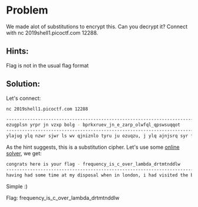 # Problem
We made alot of substitutions to encrypt this. Can you decrypt it? Connect with nc 2019shell1.picoctf.com 12288.

## Hints:

Flag is not in the usual flag format

## Solution:

Let's connect:
```bash
nc 2019shell1.picoctf.com 12288

-------------------------------------------------------------------------------
ezugplsn yrpr jn vzxp bolg - bprkxruev_jn_e_zarp_olwfql_qpswsuqqot
-------------------------------------------------------------------------------
ylajug ylq nzwr sjwr ls wv qjniznlo tyru ju ozuqzu, j ylq ajnjsrq syr fpjsjny wxnrxw, luq wlqr nrlpey lwzug syr fzzmn luq wlin ju syr ojfplpv prglpqjug splunvoalujl; js ylq nspxem wr syls nzwr bzprmuztorqgr zb syr ezxuspv ezxoq ylpqov bljo sz ylar nzwr jwizpsluer ju qrlojug tjsy l uzforwlu zb syls ezxuspv. j bjuq syls syr qjnspjes yr ulwrq jn ju syr rcsprwr rlns zb syr ezxuspv, dxns zu syr fzpqrpn zb syprr nslsrn, splunvoalujl, wzoqlajl luq fxmzajul, ju syr wjqns zb syr elpilsyjlu wzxusljun; zur zb syr tjoqrns luq orlns muztu izpsjzun zb rxpzir. j tln uzs lfor sz ojgys zu luv wli zp tzpm gjajug syr rcles ozelojsv zb syr elnsor qplexol, ln syrpr lpr uz wlin zb syjn ezxuspv ln vrs sz ezwilpr tjsy zxp ztu zpquluer nxparv wlin; fxs j bzxuq syls fjnspjsh, syr izns sztu ulwrq fv ezxus qplexol, jn l bljpov troo-muztu ioler. j nyloo rusrp yrpr nzwr zb wv uzsrn, ln syrv wlv prbprny wv wrwzpv tyru j slom zarp wv splaron tjsy wjul.
```

As the hint suggests, this is a substitution cipher. Let's use some [online solver](https://www.guballa.de/substitution-solver), we get:
```bash
congrats here is your flag - frequency_is_c_over_lambda_drtmtnddlw
-------------------------------------------------------------------------------
having had some time at my disposal when in london, i had visited the british museum, and made search among the books and maps in the library regarding transylvania; it had struck me that some foreknowledge of the country could hardly fail to have some importance in dealing with a nobleman of that country. i find that the district he named is in the extreme east of the country, just on the borders of three states, transylvania, moldavia and bukovina, in the midst of the carpathian mountains; one of the wildest and least known portions of europe. i was not able to light on any map or work giving the exact locality of the castle dracula, as there are no maps of this country as yet to compare with our own ordnance survey maps; but i found that bistritz, the post town named by count dracula, is a fairly well-known place. i shall enter here some of my notes, as they may refresh my memory when i talk over my travels with mina.
```

Simple :)

Flag: frequency_is_c_over_lambda_drtmtnddlw

